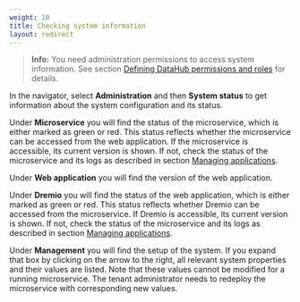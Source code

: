 ```yaml
---
weight: 10
title: Checking system information
layout: redirect
---
```


>**Info:** You need administration permissions to access system information. See section [Defining DataHub permissions and roles](/datahub/setting-up-datahub#defining-permissions) for details.

In the navigator, select **Administration** and then **System status** to get information about the system configuration and its status.

Under **Microservice** you will find the status of the microservice, which is either marked as green or red. This status reflects whether the microservice can be accessed from the web application. If the microservice is accessible, its current version is shown. If not, check the status of the microservice and its logs as described in section [Managing applications](/users-guide/administration#managing-applications).

Under **Web application** you will find the version of the web application.

Under **Dremio** you will find the status of the web application, which is either marked as green or red. This status reflects whether Dremio can be accessed from the microservice. If Dremio is accessible, its current version is shown. If not, check the status of the microservice and its logs as described in section [Managing applications](/users-guide/administration#managing-applications).

Under **Management** you will find the setup of the system. If you expand that box by clicking on the arrow to the right, all relevant system properties and their values are listed. Note that these values cannot be modified for a running microservice. The tenant administrator needs to redeploy the microservice with corresponding new values.